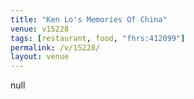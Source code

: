 ```yaml
---
title: "Ken Lo's Memories Of China"
venue: v15228
tags: [restaurant, food, "fhrs:412099"]
permalink: /v/15228/
layout: venue
---
```

null